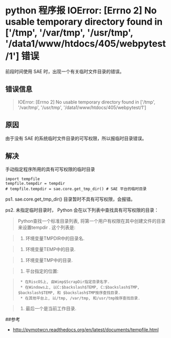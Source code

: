 # python 程序报 IOError: [Errno 2] No usable temporary directory found in ['/tmp', '/var/tmp', '/usr/tmp', '/data1/www/htdocs/405/webpytest/1'] 错误

前段时间使用 SAE 时，出现一个有关临时文件目录的错误。

## 错误信息

>IOError: [Errno 2] No usable temporary directory found in ['/tmp', '/var/tmp', '/usr/tmp', '/data1/www/htdocs/405/webpytest/1'] 

## 原因

由于没有 SAE 的系统临时文件目录的可写权限，所以报临时目录错误。

## 解决

手动指定程序所用的具有可写权限的临时目录        

    import tempfile
    tempfile.tempdir = tempdir
    # tempfile.tempdir = sae.core.get_tmp_dir() # SAE 平台的临时目录

ps1.   sae.core.get\_tmp\_dir() 目录暂时不具有可写权限，会报错。

ps2. 未指定临时目录时， Python 会在以下列表中查找具有可写权限的目录：
>Python查找一个标准目录列表, 将第一个用户有权限在其中创建文件的目录来设置tempdir . 这个列表是:

>   1. 环境变量TMPDIR中的目录名.

>   1. 环境变量TEMP中的目录.

>   1. 环境变量TMP中的目录.

>   1. 平台指定的位置:

>      * 在RiscOS上, 由Wimp$ScrapDir指定目录名字.
>      * 在Windows上, 以C:$backslash$TEMP, C:$backslash$TMP, $backslash$TEMP, 和 $backslash$TMP按序查找目录.
>      * 在其他平台上, 以/tmp, /var/tmp, 和/usr/tmp按序查找目录.

>   1. 最后一个是当前工作目录.

##参考

* http://pymotwcn.readthedocs.org/en/latest/documents/tempfile.html

